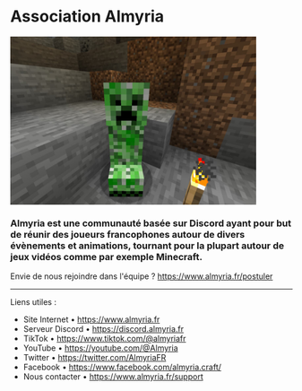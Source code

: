 # Association Almyria
<img src="./profile/creeper.jpg" height="300px" align="center" alt="SSSsss..."/>

### Almyria est une communauté basée sur Discord ayant pour but de réunir des joueurs francophones autour de divers évènements et animations, tournant pour la plupart autour de jeux vidéos comme par exemple Minecraft.

Envie de nous rejoindre dans l'équipe ? https://www.almyria.fr/postuler

----

Liens utiles :
- Site Internet • https://www.almyria.fr
- Serveur Discord • https://discord.almyria.fr
- TikTok • https://www.tiktok.com/@almyriafr
- YouTube • https://youtube.com/@Almyria
- Twitter • https://twitter.com/AlmyriaFR
- Facebook • https://www.facebook.com/almyria.craft/
- Nous contacter • https://www.almyria.fr/support
